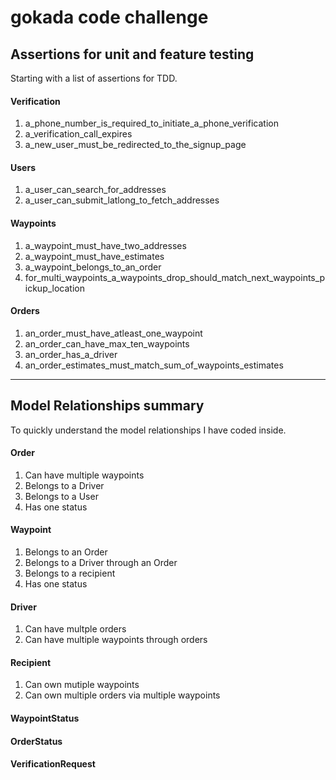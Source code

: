 # gokada code challenge

## Assertions for unit and feature testing

Starting with a list of assertions for TDD.

#### Verification
1. a_phone_number_is_required_to_initiate_a_phone_verification
2. a_verification_call_expires
3. a_new_user_must_be_redirected_to_the_signup_page

#### Users
1. a_user_can_search_for_addresses
2. a_user_can_submit_latlong_to_fetch_addresses

#### Waypoints
1. a_waypoint_must_have_two_addresses
2. a_waypoint_must_have_estimates
3. a_waypoint_belongs_to_an_order
4. for_multi_waypoints_a_waypoints_drop_should_match_next_waypoints_pickup_location

#### Orders
1. an_order_must_have_atleast_one_waypoint
2. an_order_can_have_max_ten_waypoints
3. an_order_has_a_driver
4. an_order_estimates_must_match_sum_of_waypoints_estimates
 
---

## Model Relationships summary 

To quickly understand the model relationships I have coded inside.

#### Order
1. Can have multiple waypoints
2. Belongs to a Driver
3. Belongs to a User
4. Has one status

#### Waypoint
1. Belongs to an Order
2. Belongs to a Driver through an Order
3. Belongs to a recipient
4. Has one status

#### Driver
1. Can have multple orders
2. Can have multiple waypoints through orders

#### Recipient
1. Can own mutiple waypoints
2. Can own multiple orders via multiple waypoints

#### WaypointStatus
#### OrderStatus
#### VerificationRequest